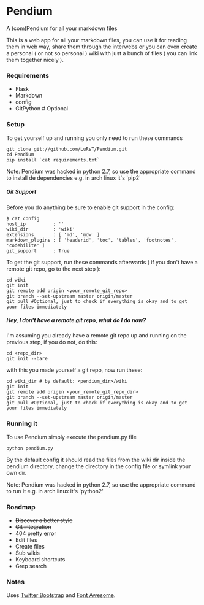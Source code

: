 # Pendium

A (com)Pendium for all your markdown files

This is a web app for all your markdown files, you can use it for reading them in web way, share them through the interwebs or you can even create a personal ( or not so personal ) wiki with just a bunch of files ( you can link them together nicely ).

### Requirements

* Flask
* Markdown
* config
* GitPython # Optional

### Setup

To get yourself up and running you only need to run these commands

    git clone git://github.com/LuRsT/Pendium.git
    cd Pendium
    pip install `cat requirements.txt`

Note: Pendium was hacked in python 2.7, so use the appropriate command to install de dependencies e.g. in arch linux it's 'pip2'

##### Git Support

Before you do anything be sure to enable git support in the config:

    $ cat config
    host_ip          : ''
    wiki_dir         : 'wiki'
    extensions       : [ 'md', 'mdw' ]
    markdown_plugins : [ 'headerid', 'toc', 'tables', 'footnotes', 'codehilite' ]
    git_support      : True

To get the git support, run these commands afterwards ( if you don't have a remote git repo, go to the next step ):

    cd wiki
    git init
    git remote add origin <your_remote_git_repo>
    git branch --set-upstream master origin/master
    git pull #Optional, just to check if everything is okay and to get your files immediately

##### Hey, I don't have a remote git repo, what do I do now?

I'm assuming you already have a remote git repo up and running on the previous step, if you do not, do this:

    cd <repo_dir>
    git init --bare

with this you made yourself a git repo, now run these:

    cd wiki_dir # by default: <pendium_dir>/wiki
    git init
    git remote add origin <your_remote_git_repo_dir>
    git branch --set-upstream master origin/master
    git pull #Optional, just to check if everything is okay and to get your files immediately

### Running it

To use Pendium simply execute the pendium.py file

    python pendium.py

By the default config it should read the files from the wiki dir inside the pendium directory, change the directory in the config file or symlink your own dir.

Note: Pendium was hacked in python 2.7, so use the appropriate command to run it e.g. in arch linux it's 'python2'

### Roadmap

* ~~Discover a better style~~
* ~~Git integration~~
* 404 pretty error
* Edit files
* Create files
* Sub wikis
* Keyboard shortcuts
* Grep search

### Notes

Uses [Twitter Bootstrap](http://twitter.github.com/bootstrap/) and [Font Awesome](http://fortawesome.github.com/Font-Awesome/).
